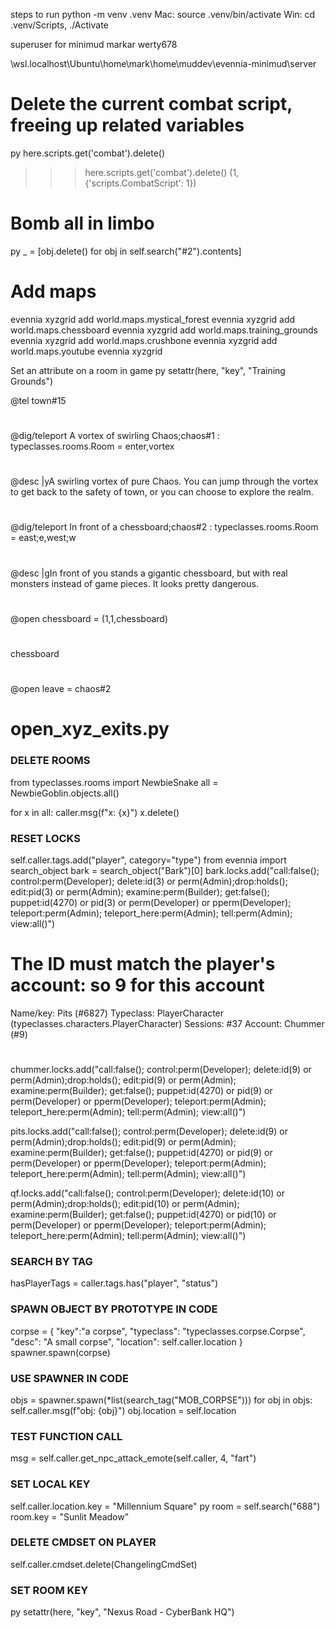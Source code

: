 steps to run
python -m venv .venv
Mac: source .venv/bin/activate 
Win: cd .venv/Scripts, ./Activate

superuser for minimud
markar
werty678

\\wsl.localhost\Ubuntu\home\mark\home\muddev\evennia-minimud\server

# Delete the current combat script, freeing up related variables
py here.scripts.get('combat').delete()
>>> here.scripts.get('combat').delete()
(1, {'scripts.CombatScript': 1})

# Bomb all in limbo
py _ = [obj.delete() for obj in self.search("#2").contents]

# Add maps
evennia xyzgrid add world.maps.mystical_forest
evennia xyzgrid add world.maps.chessboard
evennia xyzgrid add world.maps.training_grounds
evennia xyzgrid add world.maps.crushbone
evennia xyzgrid add world.maps.youtube
evennia xyzgrid 

Set an attribute on a room in game
py setattr(here, "key", "Training Grounds")

@tel town#15
#
@dig/teleport A vortex of swirling Chaos;chaos#1 : typeclasses.rooms.Room = enter,vortex
#
@desc |yA swirling vortex of pure Chaos. You can jump through the vortex to get back to the safety of town, or you can choose to explore the realm.
#


#
@dig/teleport In front of a chessboard;chaos#2 : typeclasses.rooms.Room = east;e,west;w
#
@desc |gIn front of you stands a gigantic chessboard, but with real monsters instead of game pieces. It looks pretty dangerous.
#
@open chessboard = (1,1,chessboard)
#
chessboard
#
@open leave = chaos#2

# open_xyz_exits.py

### DELETE ROOMS
from typeclasses.rooms import NewbieSnake
all = NewbieGoblin.objects.all()

for x in all:
    caller.msg(f"x: {x}")
    x.delete()

### RESET LOCKS
 self.caller.tags.add("player", category="type")
 from evennia import search_object
 bark = search_object("Bark")[0]
 bark.locks.add("call:false(); control:perm(Developer); delete:id(3) or perm(Admin);drop:holds(); edit:pid(3) or perm(Admin); examine:perm(Builder); get:false(); puppet:id(4270) or pid(3) or perm(Developer) or pperm(Developer); teleport:perm(Admin); teleport_here:perm(Admin); tell:perm(Admin); view:all()")
 
 # The ID must match the player's account: so 9 for this account
 Name/key: Pits (#6827)
 Typeclass: PlayerCharacter (typeclasses.characters.PlayerCharacter)
 Sessions: #37
 Account: Chummer (#9)
 #
 chummer.locks.add("call:false(); control:perm(Developer); delete:id(9) or perm(Admin);drop:holds(); edit:pid(9) or perm(Admin); examine:perm(Builder); get:false(); puppet:id(4270) or pid(9) or perm(Developer) or pperm(Developer); teleport:perm(Admin); teleport_here:perm(Admin); tell:perm(Admin); view:all()")

 pits.locks.add("call:false(); control:perm(Developer); delete:id(9) or perm(Admin);drop:holds(); edit:pid(9) or perm(Admin); examine:perm(Builder); get:false(); puppet:id(4270) or pid(9) or perm(Developer) or pperm(Developer); teleport:perm(Admin); teleport_here:perm(Admin); tell:perm(Admin); view:all()")

qf.locks.add("call:false(); control:perm(Developer); delete:id(10) or perm(Admin);drop:holds(); edit:pid(10) or perm(Admin); examine:perm(Builder); get:false(); puppet:id(4270) or pid(10) or perm(Developer) or pperm(Developer); teleport:perm(Admin); teleport_here:perm(Admin); tell:perm(Admin); view:all()")

### SEARCH BY TAG
  hasPlayerTags = caller.tags.has("player", "status")

### SPAWN OBJECT BY PROTOTYPE IN CODE
 corpse = {
     "key":"a corpse",
     "typeclass": "typeclasses.corpse.Corpse",
     "desc": "A small corpse",
     "location": self.caller.location
 }
 spawner.spawn(corpse)

### USE SPAWNER IN CODE
 objs = spawner.spawn(*list(search_tag("MOB_CORPSE")))
 for obj in objs:
     self.caller.msg(f"obj: {obj}")
     obj.location = self.location
        
### TEST FUNCTION CALL
msg = self.caller.get_npc_attack_emote(self.caller, 4, "fart")

### SET LOCAL KEY
 self.caller.location.key = "Millennium Square"
    py
        room = self.search("688")
        room.key = "Sunlit Meadow"

### DELETE CMDSET ON PLAYER
 self.caller.cmdset.delete(ChangelingCmdSet)

### SET ROOM KEY
 py setattr(here, "key", "Nexus Road - CyberBank HQ")